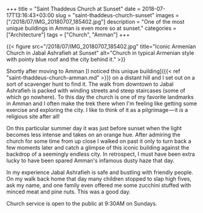 +++
title = "Saint Thaddeus Church at Sunset"
date = 2018-07-17T13:16:43+03:00
slug = "saint-thaddeus-church-sunset"
images = ["/2018/07/IMG_20180707_185402.jpg"]
description = "One of the most unique buildings in Amman is even more so at sunset."
categories = ["Architecture"]
tags = ["Church", "Amman"]
+++

{{< figure src="/2018/07/IMG_20180707_185402.jpg" title="Iconic Armenian Church in Jabal Ashrafieh at Sunset" alt="Church in typical Armenian style with pointy blue roof and the city behind it." >}}

Shortly after moving to Amman [I noticed this unique building]({{< ref "saint-thaddeus-church-amman.md" >}}) on a distant hill and I set out on a sort of scavenger hunt to find it. The walk from downtown to Jabal Ashrafieh is packed with winding streets and steep staircases (some of which go nowhere). To this day the church is one of my favorite landmarks in Amman and I often make the trek there when I'm feeling like getting some exercise and exploring the city. I like to think of it as a pilgrimage — it *is* a religious site after all!

<!--more-->

On this particular summer day it was just before sunset when the light becomes less intense and takes on an orange hue. After admiring the church for some time from up close I walked on past it only to turn back a few moments later and catch a glimpse of this iconic building against the backdrop of a seemingly endless city. In retrospect, I must have been extra lucky to have been spared Amman's infamous dusty haze that day.

In my experience Jabal Ashrafieh is safe and bustling with friendly people. On my walk back home that day many children stopped to slap high fives, ask my name, and one family even offered me some zucchini stuffed with minced meat and pine nuts. This was a good day.

Church service is open to the public at 9:30AM on Sundays.
